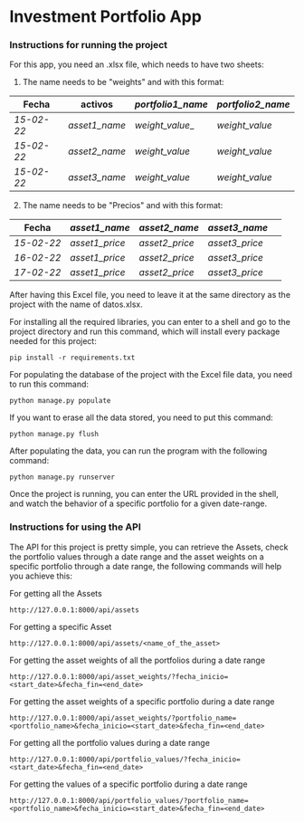 # Investment Portfolio App

### Instructions for running the project

For this app, you need an .xlsx file, which needs to have two sheets:
1. The name needs to be "weights" and with this format:

| Fecha      | activos       | _portfolio1_name_ | _portfolio2_name_ |
|------------|---------------|-------------------|-------------------|
| _15-02-22_ | _asset1_name_ | _weight_value__   | _weight_value_    |
| _15-02-22_ | _asset2_name_ | _weight_value_    | _weight_value_    |
| _15-02-22_ | _asset3_name_ | _weight_value_    | _weight_value_    |

2. The name needs to be "Precios" and with this format:

| Fecha      | _asset1_name_  | _asset2_name_  | _asset3_name_  |   |
|------------|----------------|----------------|----------------|---|
| _15-02-22_ | _asset1_price_ | _asset2_price_ | _asset3_price_ |   |
| _16-02-22_ | _asset1_price_ | _asset2_price_ | _asset3_price_ |   |
| _17-02-22_ | _asset1_price_ | _asset2_price_ | _asset3_price_ |   |

After having this Excel file, you need to leave it at the same directory as the project with the name of datos.xlsx.

For installing all the required libraries, you can enter to a shell and go to the project directory and run this command, which will install every package needed for this project:
```shell
pip install -r requirements.txt
```

For populating the database of the project with the Excel file data, you need to run this command:
```shell
python manage.py populate
```
If you want to erase all the data stored, you need to put this command:
```shell
python manage.py flush
```

After populating the data, you can run the program with the following command:
```shell
python manage.py runserver
```

Once the project is running, you can enter the URL provided in the shell, and watch the behavior of a specific portfolio for a given date-range.

### Instructions for using the API

The API for this project is pretty simple, you can retrieve the Assets, check the portfolio values through a date range and the asset weights on a specific portfolio through a date range, the following commands will help you achieve this:

For getting all the Assets
```api
http://127.0.0.1:8000/api/assets
```

For getting a specific Asset
```api
http://127.0.0.1:8000/api/assets/<name_of_the_asset>
```

For getting the asset weights of all the portfolios during a date range
```api
http://127.0.0.1:8000/api/asset_weights/?fecha_inicio=<start_date>&fecha_fin=<end_date>
```

For getting the asset weights of a specific portfolio during a date range
```api
http://127.0.0.1:8000/api/asset_weights/?portfolio_name=<portfolio_name>&fecha_inicio=<start_date>&fecha_fin=<end_date>
```

For getting all the portfolio values during a date range
```api
http://127.0.0.1:8000/api/portfolio_values/?fecha_inicio=<start_date>&fecha_fin=<end_date>
```

For getting the values of a specific portfolio during a date range
```api
http://127.0.0.1:8000/api/portfolio_values/?portfolio_name=<portfolio_name>&fecha_inicio=<start_date>&fecha_fin=<end_date>
```
